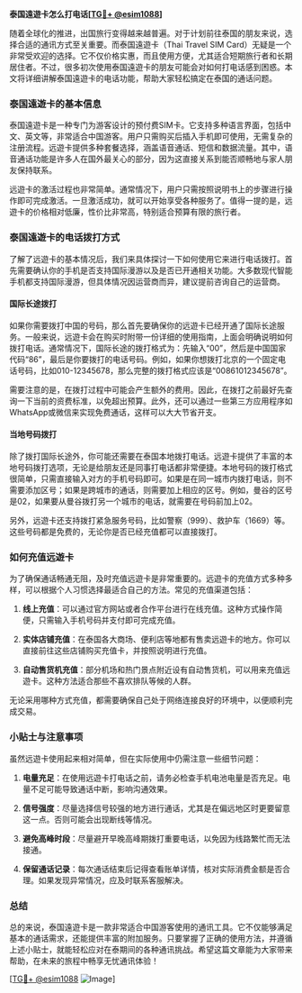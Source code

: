 **泰国遠遊卡怎么打电话[[TG💪+ @esim1088](https://t.me/s/esim1088)]**

随着全球化的推进，出国旅行变得越来越普遍。对于计划前往泰国的朋友来说，选择合适的通讯方式至关重要。而泰国遠遊卡（Thai Travel SIM Card）无疑是一个非常受欢迎的选择。它不仅价格实惠，而且使用方便，尤其适合短期旅行者和长期居住者。不过，很多初次使用泰国遠遊卡的朋友可能会对如何打电话感到困惑。本文将详细讲解泰国遠遊卡的电话功能，帮助大家轻松搞定在泰国的通话问题。

### 泰国遠遊卡的基本信息

泰国遠遊卡是一种专门为游客设计的预付费SIM卡。它支持多种语言界面，包括中文、英文等，非常适合中国游客。用户只需购买后插入手机即可使用，无需复杂的注册流程。远遊卡提供多种套餐选择，涵盖语音通话、短信和数据流量。其中，语音通话功能是许多人在国外最关心的部分，因为这直接关系到能否顺畅地与家人朋友保持联系。

远遊卡的激活过程也非常简单。通常情况下，用户只需按照说明书上的步骤进行操作即可完成激活。一旦激活成功，就可以开始享受各种服务了。值得一提的是，远遊卡的价格相对低廉，性价比非常高，特别适合预算有限的旅行者。

### 泰国遠遊卡的电话拨打方式

了解了远遊卡的基本情况后，我们来具体探讨一下如何使用它来进行电话拨打。首先需要确认你的手机是否支持国际漫游以及是否已开通相关功能。大多数现代智能手机都支持国际漫游，但具体情况因运营商而异，建议提前咨询自己的运营商。

#### 国际长途拨打

如果你需要拨打中国的号码，那么首先要确保你的远遊卡已经开通了国际长途服务。一般来说，远遊卡会在购买时附带一份详细的使用指南，上面会明确说明如何拨打电话。通常情况下，国际长途的拨打格式为：先输入“00”，然后是中国国家代码“86”，最后是你要拨打的电话号码。例如，如果你想拨打北京的一个固定电话号码，比如010-12345678，那么完整的拨打格式应该是“00861012345678”。

需要注意的是，在拨打过程中可能会产生额外的费用。因此，在拨打之前最好先查询一下当前的资费标准，以免超出预算。此外，还可以通过一些第三方应用程序如WhatsApp或微信来实现免费通话，这样可以大大节省开支。

#### 当地号码拨打

除了拨打国际长途外，你可能还需要在泰国本地拨打电话。远遊卡提供了丰富的本地号码拨打选项，无论是给朋友还是同事打电话都非常便捷。本地号码的拨打格式很简单，只需直接输入对方的手机号码即可。如果是在同一城市内拨打电话，则不需要添加区号；如果是跨城市的通话，则需要加上相应的区号。例如，曼谷的区号是02，如果要从曼谷拨打另一个城市的电话，就需要在号码前加上02。

另外，远遊卡还支持拨打紧急服务号码，比如警察（999）、救护车（1669）等。这些号码都是免费的，无论你是否已经充值都可以直接拨打。

### 如何充值远遊卡

为了确保通话畅通无阻，及时充值远遊卡是非常重要的。远遊卡的充值方式多种多样，可以根据个人习惯选择最适合自己的方法。常见的充值渠道包括：

1. **线上充值**：可以通过官方网站或者合作平台进行在线充值。这种方式操作简便，只需输入手机号码并支付即可完成充值。
   
2. **实体店铺充值**：在泰国各大商场、便利店等地都有售卖远遊卡的地方。你可以直接前往这些店铺购买充值卡，并按照说明进行充值。
   
3. **自动售货机充值**：部分机场和热门景点附近设有自动售货机，可以用来充值远遊卡。这种方法适合那些不喜欢排队等候的人群。

无论采用哪种方式充值，都需要确保自己处于网络连接良好的环境中，以便顺利完成交易。

### 小贴士与注意事项

虽然远遊卡使用起来相对简单，但在实际使用中仍需注意一些细节问题：

1. **电量充足**：在使用远遊卡打电话之前，请务必检查手机电池电量是否充足。电量不足可能导致通话中断，影响沟通效果。
   
2. **信号强度**：尽量选择信号较强的地方进行通话，尤其是在偏远地区时更要留意这一点。否则可能会出现断线等情况。
   
3. **避免高峰时段**：尽量避开早晚高峰期拨打重要电话，以免因为线路繁忙而无法接通。
   
4. **保留通话记录**：每次通话结束后记得查看账单详情，核对实际消费金额是否合理。如果发现异常情况，应及时联系客服解决。

### 总结

总的来说，泰国遠遊卡是一款非常适合中国游客使用的通讯工具。它不仅能够满足基本的通话需求，还能提供丰富的附加服务。只要掌握了正确的使用方法，并遵循上述小贴士，就能轻松应对在泰期间的各种通讯挑战。希望这篇文章能为大家带来帮助，在未来的旅程中畅享无忧通讯体验！

[[TG💪+ @esim1088](https://t.me/s/esim1088) ![Image](https://i.postimg.cc/4NQfJmqS/Snipaste-2025-05-13-00-14-12.png)]